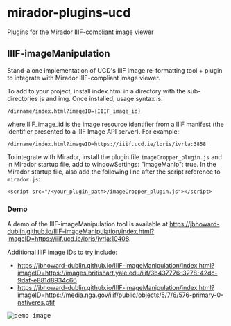 # mirador-plugins-ucd
Plugins for the Mirador IIIF-compliant image viewer

## IIIF-imageManipulation
Stand-alone implementation of UCD's IIIF image re-formatting tool + plugin to integrate with Mirador IIIF-compliant image viewer.

To add to your project, install index.html in a directory with the sub-directories js and img. Once installed, usage syntax is:

```
/dirname/index.html?imageID={IIIF_image_id}
```
where IIIF_image_id is the image resource identifier from a IIIF manifest (the identifier presented to a IIIF Image API server). For example:
```
/dirname/index.html?imageID=https://iiif.ucd.ie/loris/ivrla:3858
```
To integrate with Mirador, install the plugin file ```imageCropper_plugin.js``` and in Mirador startup file, add to windowSettings: "imageManip": true. In the Mirador startup file, also add the following line after the script reference to ```mirador.js```:

```<script src="/<your_plugin_path>/imageCropper_plugin.js"></script>```

### Demo

A demo of the IIIF-imageManipulation tool is available at https://jbhoward-dublin.github.io/IIIF-imageManipulation/index.html?imageID=https://iiif.ucd.ie/loris/ivrla:10408.

Additional IIIF image IDs to try include:

* https://jbhoward-dublin.github.io/IIIF-imageManipulation/index.html?imageID=https://images.britishart.yale.edu/iiif/3b437776-3278-42dc-9daf-e881d8934c66
* https://jbhoward-dublin.github.io/IIIF-imageManipulation/index.html?imageID=https://media.nga.gov/iiif/public/objects/5/7/6/576-primary-0-nativeres.ptif

<kbd>
<img alt="demo image" src="https://github.com/jbhoward-dublin/jbhoward-dublin.github.com/blob/master/IIIF-imageManipulation/demo/IIIF-imageManipulation_demo-01.gif"></img>
</kbd>


